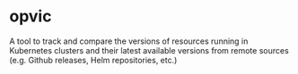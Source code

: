 # opvic
A tool to track and compare the versions of resources running in Kubernetes clusters and their latest available versions from remote sources (e.g. Github releases, Helm repositories, etc.)
